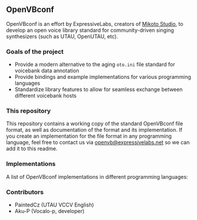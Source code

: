 ## OpenVBconf
OpenVBconf is an effort by ExpressiveLabs, creators of [Mikoto Studio](https://mikoto.studio/), to develop an open voice library standard for community-driven singing synthesizers (such as UTAU, OpenUTAU, etc).

### Goals of the project
- Provide a modern alternative to the aging `oto.ini` file standard for voicebank data annotation
- Provide bindings and example implementations for various programming languages
- Standardize library features to allow for seamless exchange between different voicebank hosts

### This repository
This repository contains a working copy of the standard OpenVBconf file format, as well as documentation of the format and its implementation. If you create an implementation for the file format in any programming language, feel free to contact us via [openvb@expressivelabs.net](mailto:openvb@expressivelabs.net) so we can add it to this readme.

### Implementations
A list of OpenVBconf implementations in different programming languages:
<!-- - [OpenVBcpp](https://github.com/expressivelabs/openvbcpp) -->

### Contributors
- PaintedCz (UTAU VCCV English)
- Aku-P (Vocalo-p, developer)
